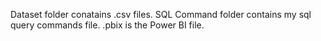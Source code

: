 Dataset folder conatains .csv files.
SQL Command folder contains my sql query commands file. 
.pbix is the Power BI file.
